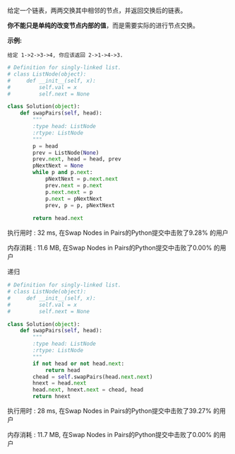 给定一个链表，两两交换其中相邻的节点，并返回交换后的链表。

**你不能只是单纯的改变节点内部的值**，而是需要实际的进行节点交换。

 

**示例:**

```
给定 1->2->3->4, 你应该返回 2->1->4->3.
```





```python
# Definition for singly-linked list.
# class ListNode(object):
#     def __init__(self, x):
#         self.val = x
#         self.next = None

class Solution(object):
    def swapPairs(self, head):
        """
        :type head: ListNode
        :rtype: ListNode
        """
        p = head
        prev = ListNode(None)
        prev.next, head = head, prev
        pNextNext = None
        while p and p.next:
            pNextNext = p.next.next
            prev.next = p.next
            p.next.next = p
            p.next = pNextNext
            prev, p = p, pNextNext
        
        return head.next
```

执行用时 : 32 ms, 在Swap Nodes in Pairs的Python提交中击败了9.28% 的用户

内存消耗 : 11.6 MB, 在Swap Nodes in Pairs的Python提交中击败了0.00% 的用户





递归

```python
# Definition for singly-linked list.
# class ListNode(object):
#     def __init__(self, x):
#         self.val = x
#         self.next = None

class Solution(object):
    def swapPairs(self, head):
        """
        :type head: ListNode
        :rtype: ListNode
        """
        if not head or not head.next:
            return head
        chead = self.swapPairs(head.next.next)
        hnext = head.next
        head.next, hnext.next = chead, head
        return hnext
```

执行用时 : 28 ms, 在Swap Nodes in Pairs的Python提交中击败了39.27% 的用户

内存消耗 : 11.7 MB, 在Swap Nodes in Pairs的Python提交中击败了0.00% 的用户